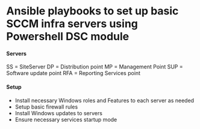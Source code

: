 # Ansible playbooks to set up basic SCCM infra servers using Powershell DSC module

#### Servers

SS = SiteServer
DP = Distribution point
MP = Management Point
SUP = Software update point
RFA = Reporting Services point

#### Setup

- Install necessary Windows roles and Features to each server as needed
- Setup basic firewall rules
- Install Windows updates to servers
- Ensure necessary services startup mode
